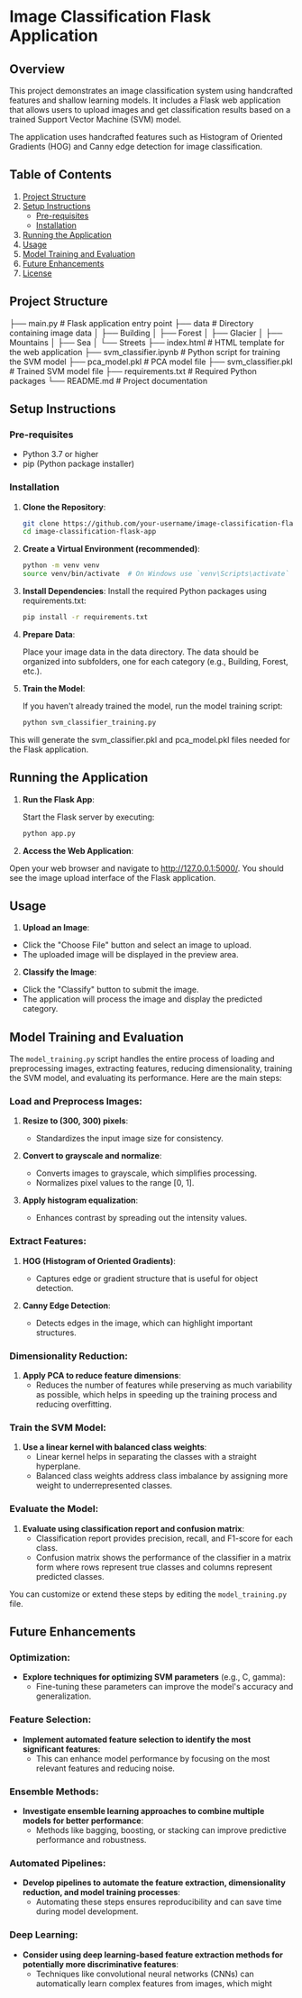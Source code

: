 # Image Classification Flask Application

## Overview

This project demonstrates an image classification system using handcrafted features and shallow learning models. It includes a Flask web application that allows users to upload images and get classification results based on a trained Support Vector Machine (SVM) model. 

The application uses handcrafted features such as Histogram of Oriented Gradients (HOG) and Canny edge detection for image classification.

## Table of Contents

1. [Project Structure](#project-structure)
2. [Setup Instructions](#setup-instructions)
    - [Pre-requisites](#pre-requisites)
    - [Installation](#installation)
3. [Running the Application](#running-the-application)
4. [Usage](#usage)
5. [Model Training and Evaluation](#model-training-and-evaluation)
6. [Future Enhancements](#future-enhancements)
7. [License](#license)

## Project Structure

├── main.py # Flask application entry point
├── data # Directory containing image data
│ ├── Building
│ ├── Forest
│ ├── Glacier
│ ├── Mountains
│ ├── Sea
│ └── Streets
├── index.html # HTML template for the web application
├── svm_classifier.ipynb # Python script for training the SVM model
├── pca_model.pkl # PCA model file
├── svm_classifier.pkl # Trained SVM model file
├── requirements.txt # Required Python packages
└── README.md # Project documentation




## Setup Instructions

### Pre-requisites

- Python 3.7 or higher
- pip (Python package installer)

### Installation

1. **Clone the Repository**: 

   ```bash
   git clone https://github.com/your-username/image-classification-flask-app.git
   cd image-classification-flask-app

2. **Create a Virtual Environment (recommended)**:

    ```bash
    python -m venv venv
    source venv/bin/activate  # On Windows use `venv\Scripts\activate`

3. **Install Dependencies**:
    Install the required Python packages using requirements.txt:
    ```bash
    pip install -r requirements.txt


4. **Prepare Data**:

    Place your image data in the data directory. The data should be organized into subfolders, one for each category (e.g., Building, Forest, etc.).

5. **Train the Model**:

    If you haven't already trained the model, run the model training script:
    ```bash
    python svm_classifier_training.py
    ```

This will generate the svm_classifier.pkl and pca_model.pkl files needed for the Flask application.

## Running the Application

1. **Run the Flask App**:

    Start the Flask server by executing:
    ```bash
    python app.py

2. **Access the Web Application**:

Open your web browser and navigate to http://127.0.0.1:5000/. You should see the image upload interface of the Flask application.

## Usage

1. **Upload an Image**:

- Click the "Choose File" button and select an image to upload.
- The uploaded image will be displayed in the preview area.

2. **Classify the Image**:

- Click the "Classify" button to submit the image.
- The application will process the image and display the predicted category.

## Model Training and Evaluation

The `model_training.py` script handles the entire process of loading and preprocessing images, extracting features, reducing dimensionality, training the SVM model, and evaluating its performance. Here are the main steps:

### Load and Preprocess Images:

1. **Resize to (300, 300) pixels**:
   - Standardizes the input image size for consistency.

2. **Convert to grayscale and normalize**:
   - Converts images to grayscale, which simplifies processing.
   - Normalizes pixel values to the range [0, 1].

3. **Apply histogram equalization**:
   - Enhances contrast by spreading out the intensity values.

### Extract Features:

1. **HOG (Histogram of Oriented Gradients)**:
   - Captures edge or gradient structure that is useful for object detection.

2. **Canny Edge Detection**:
   - Detects edges in the image, which can highlight important structures.

### Dimensionality Reduction:

1. **Apply PCA to reduce feature dimensions**:
   - Reduces the number of features while preserving as much variability as possible, which helps in speeding up the training process and reducing overfitting.

### Train the SVM Model:

1. **Use a linear kernel with balanced class weights**:
   - Linear kernel helps in separating the classes with a straight hyperplane.
   - Balanced class weights address class imbalance by assigning more weight to underrepresented classes.

### Evaluate the Model:

1. **Evaluate using classification report and confusion matrix**:
   - Classification report provides precision, recall, and F1-score for each class.
   - Confusion matrix shows the performance of the classifier in a matrix form where rows represent true classes and columns represent predicted classes.

You can customize or extend these steps by editing the `model_training.py` file.

## Future Enhancements

### Optimization:

- **Explore techniques for optimizing SVM parameters** (e.g., C, gamma):
  - Fine-tuning these parameters can improve the model's accuracy and generalization.

### Feature Selection:

- **Implement automated feature selection to identify the most significant features**:
  - This can enhance model performance by focusing on the most relevant features and reducing noise.

### Ensemble Methods:

- **Investigate ensemble learning approaches to combine multiple models for better performance**:
  - Methods like bagging, boosting, or stacking can improve predictive performance and robustness.

### Automated Pipelines:

- **Develop pipelines to automate the feature extraction, dimensionality reduction, and model training processes**:
  - Automating these steps ensures reproducibility and can save time during model development.

### Deep Learning:

- **Consider using deep learning-based feature extraction methods for potentially more discriminative features**:
  - Techniques like convolutional neural networks (CNNs) can automatically learn complex features from images, which might 
